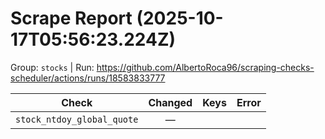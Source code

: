 # Scrape Report (2025-10-17T05:56:23.224Z)

Group: `stocks`  |  Run: https://github.com/AlbertoRoca96/scraping-checks-scheduler/actions/runs/18583833777

| Check | Changed | Keys | Error |
|---|:---:|:--|:--|
| `stock_ntdoy_global_quote` | — |  |  |
